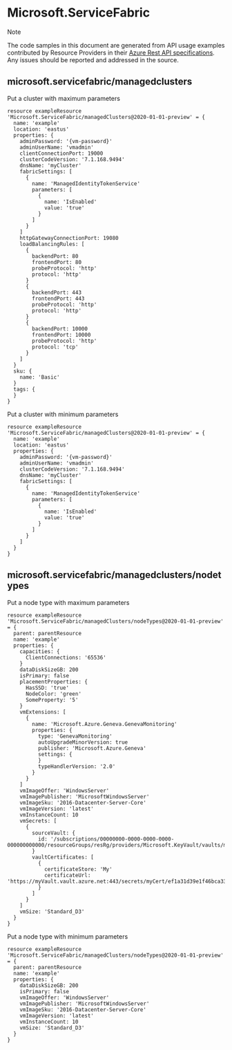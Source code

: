 # Microsoft.ServiceFabric
  
> [!NOTE]
> The code samples in this document are generated from API usage examples contributed by Resource Providers in their [Azure Rest API specifications](https://github.com/Azure/azure-rest-api-specs). Any issues should be reported and addressed in the source.


## microsoft.servicefabric/managedclusters

Put a cluster with maximum parameters
```bicep
resource exampleResource 'Microsoft.ServiceFabric/managedClusters@2020-01-01-preview' = {
  name: 'example'
  location: 'eastus'
  properties: {
    adminPassword: '{vm-password}'
    adminUserName: 'vmadmin'
    clientConnectionPort: 19000
    clusterCodeVersion: '7.1.168.9494'
    dnsName: 'myCluster'
    fabricSettings: [
      {
        name: 'ManagedIdentityTokenService'
        parameters: [
          {
            name: 'IsEnabled'
            value: 'true'
          }
        ]
      }
    ]
    httpGatewayConnectionPort: 19080
    loadBalancingRules: [
      {
        backendPort: 80
        frontendPort: 80
        probeProtocol: 'http'
        protocol: 'http'
      }
      {
        backendPort: 443
        frontendPort: 443
        probeProtocol: 'http'
        protocol: 'http'
      }
      {
        backendPort: 10000
        frontendPort: 10000
        probeProtocol: 'http'
        protocol: 'tcp'
      }
    ]
  }
  sku: {
    name: 'Basic'
  }
  tags: {
  }
}
```

Put a cluster with minimum parameters
```bicep
resource exampleResource 'Microsoft.ServiceFabric/managedClusters@2020-01-01-preview' = {
  name: 'example'
  location: 'eastus'
  properties: {
    adminPassword: '{vm-password}'
    adminUserName: 'vmadmin'
    clusterCodeVersion: '7.1.168.9494'
    dnsName: 'myCluster'
    fabricSettings: [
      {
        name: 'ManagedIdentityTokenService'
        parameters: [
          {
            name: 'IsEnabled'
            value: 'true'
          }
        ]
      }
    ]
  }
}
```

## microsoft.servicefabric/managedclusters/nodetypes

Put a node type with maximum parameters
```bicep
resource exampleResource 'Microsoft.ServiceFabric/managedClusters/nodeTypes@2020-01-01-preview' = {
  parent: parentResource 
  name: 'example'
  properties: {
    capacities: {
      ClientConnections: '65536'
    }
    dataDiskSizeGB: 200
    isPrimary: false
    placementProperties: {
      HasSSD: 'true'
      NodeColor: 'green'
      SomeProperty: '5'
    }
    vmExtensions: [
      {
        name: 'Microsoft.Azure.Geneva.GenevaMonitoring'
        properties: {
          type: 'GenevaMonitoring'
          autoUpgradeMinorVersion: true
          publisher: 'Microsoft.Azure.Geneva'
          settings: {
          }
          typeHandlerVersion: '2.0'
        }
      }
    ]
    vmImageOffer: 'WindowsServer'
    vmImagePublisher: 'MicrosoftWindowsServer'
    vmImageSku: '2016-Datacenter-Server-Core'
    vmImageVersion: 'latest'
    vmInstanceCount: 10
    vmSecrets: [
      {
        sourceVault: {
          id: '/subscriptions/00000000-0000-0000-0000-000000000000/resourceGroups/resRg/providers/Microsoft.KeyVault/vaults/myVault'
        }
        vaultCertificates: [
          {
            certificateStore: 'My'
            certificateUrl: 'https://myVault.vault.azure.net:443/secrets/myCert/ef1a31d39e1f46bca33def54b6cda54c'
          }
        ]
      }
    ]
    vmSize: 'Standard_D3'
  }
}
```

Put a node type with minimum parameters
```bicep
resource exampleResource 'Microsoft.ServiceFabric/managedClusters/nodeTypes@2020-01-01-preview' = {
  parent: parentResource 
  name: 'example'
  properties: {
    dataDiskSizeGB: 200
    isPrimary: false
    vmImageOffer: 'WindowsServer'
    vmImagePublisher: 'MicrosoftWindowsServer'
    vmImageSku: '2016-Datacenter-Server-Core'
    vmImageVersion: 'latest'
    vmInstanceCount: 10
    vmSize: 'Standard_D3'
  }
}
```
